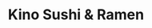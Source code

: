 ---
layout: place
title: "Kino Sushi & Ramen"
permalink: /california/los-angeles/kino-sushi-ramen.html
stateAbbr: CA
stateName: California
cityName: Los Angeles
seo:
  name: "Kino Sushi & Ramen"
  type: Restaurant
  links: http://www.kinosushihollywood.com/
description: "Looking for sushi in Los Angeles, California? Check out Kino Sushi & Ramen for a delightful Japanese dining experience. Enjoy a variety of sushi and other di..."
place_id: ChIJ_4YbcCO_woAR_-4U1EBfnmE
photos:
  - name: >-
      places/ChIJ_4YbcCO_woAR_-4U1EBfnmE/photos/AeeoHcK5vs7rQx6x9434pb22Ir-Y7hh5JuVIWP1aTQW3L00lWPw4JfBTEGvDYYAcWgRvZoQNbQ3V2yzMZ1az1NFb0jGXbiJptA9GgxAKN9-k7a3aDgDxQeRV9yJmxtFads8jbw4Ncwe6K4e1PQRpQaeuaN5ZtRjvKPwZnVJH1zwIfTeMevs0nvi45fIyYhLxezFRi3aIboCGYJ5PHtcbAQOs2V9nXjbj0Nm6d2sYRiDT1LCrrP0j87tffUwxnqylCcKcTH09oePTS_qn-JNREACbNYBELoqwxDSzRHcHp1sJH-ZDxGbV0Y_kTAllfgrFmdp79P2WiZsGRGb6dG9rkLPbW8ZY2H7NEoGZtSE3e5pUqArHAw7vgo5Q-2LfsvWNfaley8wBp7efWaGD3mLIqHqpdim0kqZZW0YCnaR4jgG3oLxxJQ
    widthPx: 4000
    heightPx: 3000
    authorAttributions:
      - displayName: Llorito Castanares Todd
        uri: https://maps.google.com/maps/contrib/113095074380654708224
        photoUri: >-
          https://lh3.googleusercontent.com/a-/ALV-UjUFHdjFW7ZvRAkA0Y-9bhjMzaiGpP7ehIwln_V6Q-VN_Fe-XJNgvA=s100-p-k-no-mo
    flagContentUri: >-
      https://www.google.com/local/imagery/report/?cb_client=maps_api_places.places_api&image_key=!1e10!2sCIHM0ogKEICAgIDj1OnYOg&hl=en-US
    googleMapsUri: >-
      https://www.google.com/maps/place//data=!3m4!1e2!3m2!1sCIHM0ogKEICAgIDj1OnYOg!2e10!4m2!3m1!1s0x80c2bf23701b86ff:0x619e5f40d414eeff
  - name: >-
      places/ChIJ_4YbcCO_woAR_-4U1EBfnmE/photos/AeeoHcJ6nvg1SrDBs0aX7PbgsrqX7bRVzhTVDtDz2WBOsjfpy5KcZSbGtA-HUIB4DckxTA8W25V1RQtUFqqqKnCY_S_yMZxG45FVvt3wHwb8P8K4Pstk_wNgoLuZUYNYhnHuWHUbh5zREQK8i9hZfSe9uZv4MFRxPxHUClSVR6b2kbn71ZeZ7JtzTFbYK-_E3Oq4nyeG_hvaYRk7AbcqJ1AA9YyQbipj4CO1vdkmx7RQNZnqEBKAEfE77KjsXCJiKe4KVzHKULKPoYt6QSjCFfdPymdc-Vgd7jNjS4DqpPu-6rC7Ww
    widthPx: 2851
    heightPx: 2685
    authorAttributions:
      - displayName: Kino Sushi & Ramen
        uri: https://maps.google.com/maps/contrib/108910996242405921122
        photoUri: >-
          https://lh3.googleusercontent.com/a-/ALV-UjXHF_33K4jpldaYiWqnTSjqPsWzGkpqB3GbArQ0aCPZV8RYyqE=s100-p-k-no-mo
    flagContentUri: >-
      https://www.google.com/local/imagery/report/?cb_client=maps_api_places.places_api&image_key=!1e10!2sAF1QipP90hrTgjcw6JOZXXsFmoE9HSs9QzPH0qoqdgzO&hl=en-US
    googleMapsUri: >-
      https://www.google.com/maps/place//data=!3m4!1e2!3m2!1sAF1QipP90hrTgjcw6JOZXXsFmoE9HSs9QzPH0qoqdgzO!2e10!4m2!3m1!1s0x80c2bf23701b86ff:0x619e5f40d414eeff
  - name: >-
      places/ChIJ_4YbcCO_woAR_-4U1EBfnmE/photos/AeeoHcLeJsk3IppT3QeyksK1p3xnzcBI1Uhy5TKCgUJKg8aJflRgzDRZr8oDy49zBP_7NHO4eItQY2jUW3Et9A8FJLB0VnkCnUvcSQ2C4trrhxAK5E7LW7SB8ga8TxN0Dr4t8CSEzv3fE03NgOSyq1FlZajGxRTwn5kHwfH8v0aZFE74KMIa3Je6sxSDliyju2u8jg98QuKfOuFJa6piTNR6Z_CMSYmUGA-9ZxpJSIrFvV_HPdjqyTp_T8TIyvTk4dYya8iRvUIZTGUjkYxKODV7b8vouINI5N44SgpdTohZAQg-g5pXkbWs19ID5Lx6Gyi7F-RkBLLrC-O4U5DOlTd8tdJSyC_cnYMu3b0fLJFUGi1HWZvQMftNcVoSNuC_0UVizNCBX2L5ip9djRN5Hjhkd293lAwMca_qOpcWRRxLQUo
    widthPx: 4032
    heightPx: 3024
    authorAttributions:
      - displayName: Frank Park
        uri: https://maps.google.com/maps/contrib/102237797841075354564
        photoUri: >-
          https://lh3.googleusercontent.com/a-/ALV-UjW3YlYuXK-3YAEGI3nuNGVQw2kewJ38xWoFjLwS0hF47Q4cviQs=s100-p-k-no-mo
    flagContentUri: >-
      https://www.google.com/local/imagery/report/?cb_client=maps_api_places.places_api&image_key=!1e10!2sCIHM0ogKEICAgIDn-YT1Tw&hl=en-US
    googleMapsUri: >-
      https://www.google.com/maps/place//data=!3m4!1e2!3m2!1sCIHM0ogKEICAgIDn-YT1Tw!2e10!4m2!3m1!1s0x80c2bf23701b86ff:0x619e5f40d414eeff
  - name: >-
      places/ChIJ_4YbcCO_woAR_-4U1EBfnmE/photos/AeeoHcJJ-qvkynqLf4ANE1_YbliqvWJ26LRiIRXeW-4Xj2C5drfOyz8vZY6x0U26p61_Bb-QcXXvz53swX6zJvES3Z7JuUAN6lA5Gog8AcSqZ_dL_h10Qjedq3CRuxUnMXwLck3wmMjGhBI9MqA63SNEZ9mQfwBlKGYMa8UUI-SZ0gO9S73gVmGL0aI2qH8lm0RkD7B_epGjW1rbbswsKEKPn2mxQiQw67EzUThuLK2eq_8ajobvBkbyBM7grW00XAxrPcLQSGvXBtdnFZ2ewFblHhI33whXozorawc1-hc55WTlMs_fVLhFenRe-64gtpZ-v4ccok9pPbAaRjeMDSrN-tsQvEB0NSLnF6kjSo9h366Ptj9fj20af5Mohdgi4Il2Fg9dGSKld_ENgmuJTlMErBvyoEaTHryT4g8KhJgHHiSAGg
    widthPx: 4032
    heightPx: 3024
    authorAttributions:
      - displayName: Frank Park
        uri: https://maps.google.com/maps/contrib/102237797841075354564
        photoUri: >-
          https://lh3.googleusercontent.com/a-/ALV-UjW3YlYuXK-3YAEGI3nuNGVQw2kewJ38xWoFjLwS0hF47Q4cviQs=s100-p-k-no-mo
    flagContentUri: >-
      https://www.google.com/local/imagery/report/?cb_client=maps_api_places.places_api&image_key=!1e10!2sCIHM0ogKEICAgIDn-YTCXA&hl=en-US
    googleMapsUri: >-
      https://www.google.com/maps/place//data=!3m4!1e2!3m2!1sCIHM0ogKEICAgIDn-YTCXA!2e10!4m2!3m1!1s0x80c2bf23701b86ff:0x619e5f40d414eeff
  - name: >-
      places/ChIJ_4YbcCO_woAR_-4U1EBfnmE/photos/AeeoHcLFHB3vRgtHLjnt30oWseneYwLMGSmGHN5fvk5CWhWPwEM037AkPjSdTTji8E2jtoxDWWEYFkI_nR3TYkWFII6sdRcsFFS5kgS6AAxoeoZUcEZplFFqBElLXzGThhMgm8gIx1MRK84oJrGUDmC1SdpnyEKyPjtV3yd8EpKIT9nSqWlM_QztPzuzYGlv5BCMz_DV8upUSTmFmzeI9aQyIjhcCGqDFk3kaiC4h3Byl8GZuYpZUNiQqAjy7YPa3Eje3fNO7B0V7Vk3aUbfTeEh-gBUc6LSj8jCM-gml3e4WkFzhnVJ6ukDAegZ0-RyxqJmhMHOVGFEl-DrDnYlmULlF0WxAisF9UY2vHCxrXKS3Lv5SUKhKfGtG_iy_L6tGcXUJN6pwcUL4nrreh7W1QQJzyHn_xUUItq6ZGrRyaAhT5YeNe2Q
    widthPx: 2268
    heightPx: 4032
    authorAttributions:
      - displayName: Die Hexe
        uri: https://maps.google.com/maps/contrib/101371934270939597431
        photoUri: >-
          https://lh3.googleusercontent.com/a/ACg8ocLJDr3N6ofl9vBumxWrKuAKaYxoM5bG4dC_EsrSPErGHPcorw=s100-p-k-no-mo
    flagContentUri: >-
      https://www.google.com/local/imagery/report/?cb_client=maps_api_places.places_api&image_key=!1e10!2sCIHM0ogKEICAgMCwvvXo-wE&hl=en-US
    googleMapsUri: >-
      https://www.google.com/maps/place//data=!3m4!1e2!3m2!1sCIHM0ogKEICAgMCwvvXo-wE!2e10!4m2!3m1!1s0x80c2bf23701b86ff:0x619e5f40d414eeff
  - name: >-
      places/ChIJ_4YbcCO_woAR_-4U1EBfnmE/photos/AeeoHcIYIRwOtRYATDdFjqD-d3CcmIQ0zPfZUmSG4ANigZfnlW2L94WOqkSAvVB2q4k3agcrkDt0GW2IJl99jJ6e1umpEDsc1_ABTZWa9LRxv9BmgXMDP_JSbDnn13L4j2jcRSOVYlB1GhteC3JRm57clS7MimnXVQVqh5kwwZe2eOgokZ5Yq8XawVGSiFfQUhzl2BBWkX4R7NyQmXE_NblAzRIAzALWmRI0zqmU9paPObCIIaW2G_UoqCvIYSlXXfkm8w2Ax1zFAAup4z8ZjEdJooM8L7h4jh6wMGm_LKvRtlcgr1OSIvqqYs42m4Wt_DUey3GExDTVLrMAV_MU5Wx9367uzLmGyCKnbxU4QBUYpJJ9zthOR5RZ0L0Mz9TpRh1Q09KmiRdruyeQ1xPBcUfmn6xr4T_T4KoSBN5UAgWIZD5ngQ0B
    widthPx: 3000
    heightPx: 4000
    authorAttributions:
      - displayName: Laurie Vordtriede
        uri: https://maps.google.com/maps/contrib/116351229388362849715
        photoUri: >-
          https://lh3.googleusercontent.com/a-/ALV-UjXBXCs1NJ-vpTJfO4QdcMvOX92q0uD20z4fXEvvl8_jSo6iMEVuEw=s100-p-k-no-mo
    flagContentUri: >-
      https://www.google.com/local/imagery/report/?cb_client=maps_api_places.places_api&image_key=!1e10!2sCIHM0ogKEICAgIDr6If6-wE&hl=en-US
    googleMapsUri: >-
      https://www.google.com/maps/place//data=!3m4!1e2!3m2!1sCIHM0ogKEICAgIDr6If6-wE!2e10!4m2!3m1!1s0x80c2bf23701b86ff:0x619e5f40d414eeff
  - name: >-
      places/ChIJ_4YbcCO_woAR_-4U1EBfnmE/photos/AeeoHcIP_11dv-f-QU1B2vmm3yXlF6I-sShOdOp5lfVcZVJ_xEcj8ru8Z3R029fVSIaEkQOPsLbJgoIO2lXNNa2rbOH4uY6VtYuwH_1Vpc5Ln7ZMdzeoRiAZT1ipdbTqrlunmH32WRBGpG5PsA5yf5TB16E_Hafk1RGuffct1yVQGunLMQTvqJOtYDbrVpQWQughONixVbiCBrdknggesYl0itCWjw8xylVwL_SeGoszdpgkDyGJQYaRQvy-zYjGuZeKDegldLWHNAP0BfPK-YcG-yQCuX2HiCljJWKAu0u1iU0ChySv2ZdERWW6UILv7QXYAICjcjfyM3rqlEOVd7d7TmGE4j_utI7NXWZp0Y25Ogn14OnbzQJsTgsgqQmYZXVlLA3Lq_CI4BJGaHB4r3k8hKM5lBGjMSy-sIcZvmcKgALdG6tu
    widthPx: 3600
    heightPx: 4800
    authorAttributions:
      - displayName: 재구언
        uri: https://maps.google.com/maps/contrib/112551682704861931091
        photoUri: >-
          https://lh3.googleusercontent.com/a-/ALV-UjUek1lwt3Spzcu8dNngJkgL4kJbW8VycfZloLZcQKtvy7hVq0IO=s100-p-k-no-mo
    flagContentUri: >-
      https://www.google.com/local/imagery/report/?cb_client=maps_api_places.places_api&image_key=!1e10!2sCIHM0ogKEICAgMCg0bWItgE&hl=en-US
    googleMapsUri: >-
      https://www.google.com/maps/place//data=!3m4!1e2!3m2!1sCIHM0ogKEICAgMCg0bWItgE!2e10!4m2!3m1!1s0x80c2bf23701b86ff:0x619e5f40d414eeff
  - name: >-
      places/ChIJ_4YbcCO_woAR_-4U1EBfnmE/photos/AeeoHcKzzbuER5dHp-4MVEXm7GWC2lT8ot75Gs-pirG323VLD2FuwMked425oEvebNuB_GoWksJN79idS3yD9OLbdIimV3fYiFtv3c7lZahlkgtNOYbKU0gNUcgr6t-8U7ZADSJfZDMMukxpLWIJlbycvc0vSaU77TIrW2nxvuuAzw0cRhTriwCsNWYSVJ3Xz73Aql0oWwzbf9Gwn7VLWSlfsIxCmPRTt4R3S9VcGCHSWHwFH3KYg4pzasVSWbZlNWwuD7UovA_FVeiwgfjXj_iGy_ZqM3UXUyskGMfDMeEmvj_nXDLfYkURoO5PoRGnK6tWGU0_swXjvTyzg0uLxrROTeZ2_0lpbiCDKx1AXtTsAnU9kIGAit7foieg3KDDMJZDxaOqddMrhxU-FcwYqph-fSvGIrwJ2ddnbPAyOn9Nr0QaVw
    widthPx: 4000
    heightPx: 3000
    authorAttributions:
      - displayName: Llorito Castanares Todd
        uri: https://maps.google.com/maps/contrib/113095074380654708224
        photoUri: >-
          https://lh3.googleusercontent.com/a-/ALV-UjUFHdjFW7ZvRAkA0Y-9bhjMzaiGpP7ehIwln_V6Q-VN_Fe-XJNgvA=s100-p-k-no-mo
    flagContentUri: >-
      https://www.google.com/local/imagery/report/?cb_client=maps_api_places.places_api&image_key=!1e10!2sCIHM0ogKEICAgIDj1OnYWg&hl=en-US
    googleMapsUri: >-
      https://www.google.com/maps/place//data=!3m4!1e2!3m2!1sCIHM0ogKEICAgIDj1OnYWg!2e10!4m2!3m1!1s0x80c2bf23701b86ff:0x619e5f40d414eeff
  - name: >-
      places/ChIJ_4YbcCO_woAR_-4U1EBfnmE/photos/AeeoHcIP2uWfHsTQaHZexEkZuYJ-2kBAnYhfebcr3F5lR2ufkYx2v2MyFkynxBydBbUlYm93BXhSL152Tdk41FYql_GeyGn0Wo4AE68vuB4pNqZdO4QepjJzh4Dpucw0XTuvUeyp_fmmX6BonDFvZFV_z3apdP86qY47oQPgfh3-CIGgamrA8sulaTG8vIUJ7dwMHfWAPnYUJVYI1P1dpJZUpGBVqO7RfN6z_8BhWR-qoCgYA9PZnFy1GIE88ix2fKJfLeCG7IuJ6XdmDeZNgXvlXBXGT_ee-H9gn4Ahck0IANPJbfSCKfSwQldeXLNLqf55OSgRIT7I7auHyRvwT-pPw4HY6zPYV3wFivNoipEggMLGMPjtQ4yze1-PwMWcHQO8q5o22vuxtvbgHoCgSMEdjZhVqiq7NfOzc8_RsyxrhgsWkg
    widthPx: 2996
    heightPx: 2996
    authorAttributions:
      - displayName: Michi Bergmann
        uri: https://maps.google.com/maps/contrib/113299610503818741220
        photoUri: >-
          https://lh3.googleusercontent.com/a/ACg8ocJwoGWmepdwQk2rqqTU1kZt_KA_rKGxrHO8LUbRYGB0DizAAA=s100-p-k-no-mo
    flagContentUri: >-
      https://www.google.com/local/imagery/report/?cb_client=maps_api_places.places_api&image_key=!1e10!2sCIHM0ogKEICAgIDLv-OWDw&hl=en-US
    googleMapsUri: >-
      https://www.google.com/maps/place//data=!3m4!1e2!3m2!1sCIHM0ogKEICAgIDLv-OWDw!2e10!4m2!3m1!1s0x80c2bf23701b86ff:0x619e5f40d414eeff
  - name: >-
      places/ChIJ_4YbcCO_woAR_-4U1EBfnmE/photos/AeeoHcJBd9bFhvf2L0Ghh8Cu5GpgshTZRVC4U9s2N9Du7GcYkuhwYdZFd4psSGyafgnXF0FlH8_2w08GvRYPIsWPC7GD8x5jlkM9SRzNk6luWzYD4ALAlVXBsfk3SwNrlRfh1BIcgZo0L3Cahg0PBfdgorvCHSJoTQXEvn8_NrgyJz2eu95oWSGPrX8CzNhFeypHhQpFk5vD1N6C-apngQi2WWh6OKrvXXltimINHWWn34UXdoRw_jykGE2BbdG9MwcO4fgkVNPHXxGG_PV1YtuXRH6vJsJcKOmZol4l7qHKrrnlMDjaAqZAe-aldeiijUI6lYp1UlJ6qGDY_cpMTxi63ByA_YtgVBBfWaETdXdS9NdEOAJioC7TBYDUcicZ_K5T0ADy5sFUCLdYBstUG5XUofAkREQYjSo_v-s3iJG21apluA
    widthPx: 3000
    heightPx: 4000
    authorAttributions:
      - displayName: Jonah Lopez
        uri: https://maps.google.com/maps/contrib/111756019695767858487
        photoUri: >-
          https://lh3.googleusercontent.com/a-/ALV-UjXJXuudAX9qnYMFq56lYZoQC41WPmVsjfKPDU59--7i01g46n_1Yw=s100-p-k-no-mo
    flagContentUri: >-
      https://www.google.com/local/imagery/report/?cb_client=maps_api_places.places_api&image_key=!1e10!2sCIHM0ogKEICAgICtqpnBFw&hl=en-US
    googleMapsUri: >-
      https://www.google.com/maps/place//data=!3m4!1e2!3m2!1sCIHM0ogKEICAgICtqpnBFw!2e10!4m2!3m1!1s0x80c2bf23701b86ff:0x619e5f40d414eeff
address: 6721 Hollywood Blvd, Los Angeles, CA 90028, USA
street: 6721 Hollywood Blvd
city: Los Angeles
state: CA
zip: '90028'
country: USA
neighborhood: Central LA
latitude: '34.101761'
longitude: '-118.336661'
accessibility_options:
  wheelchairAccessibleParking: true
  wheelchairAccessibleEntrance: true
  wheelchairAccessibleRestroom: true
  wheelchairAccessibleSeating: true
business_status: OPERATIONAL
name: Kino Sushi & Ramen
google_maps_links:
  directionsUri: >-
    https://www.google.com/maps/dir//''/data=!4m7!4m6!1m1!4e2!1m2!1m1!1s0x80c2bf23701b86ff:0x619e5f40d414eeff!3e0
  placeUri: https://maps.google.com/?cid=7034164400039980799
  writeAReviewUri: >-
    https://www.google.com/maps/place//data=!4m3!3m2!1s0x80c2bf23701b86ff:0x619e5f40d414eeff!12e1
  reviewsUri: >-
    https://www.google.com/maps/place//data=!4m4!3m3!1s0x80c2bf23701b86ff:0x619e5f40d414eeff!9m1!1b1
  photosUri: >-
    https://www.google.com/maps/place//data=!4m3!3m2!1s0x80c2bf23701b86ff:0x619e5f40d414eeff!10e5
primary_type: Japanese Restaurant
opening_hours:
  regular: null
  current: null
secondary_opening_hours:
  regular:
    weekdayDescriptions: null
    type: null
  current:
    weekdayDescriptions: null
    type: null
phone: (323) 465-4567
price_level: PRICE_LEVEL_MODERATE
price_range: $20 &ndash; $30
rating: '4.3'
rating_count: 669
website: http://www.kinosushihollywood.com/
reviews: null
parking_options: null
payment_options: null
allow_dogs: null
curbside_pickup: null
delivery: null
dine_in: null
good_for_children: null
good_for_groups: null
good_for_sports: null
live_music: null
menu_for_children: null
outdoor_seating: null
reservable: null
restroom: null
serves_beer: null
serves_breakfast: null
serves_brunch: null
serves_cocktails: null
serves_coffee: null
serves_dinner: null
serves_dessert: null
serves_lunch: null
serves_vegetarian_food: null
serves_wine: null
takeout: null
summary: null

---